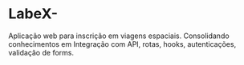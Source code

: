 # LabeX-
Aplicação web para inscrição em viagens espaciais. Consolidando conhecimentos em Integração com API, rotas, hooks, autenticações, validação de forms.
